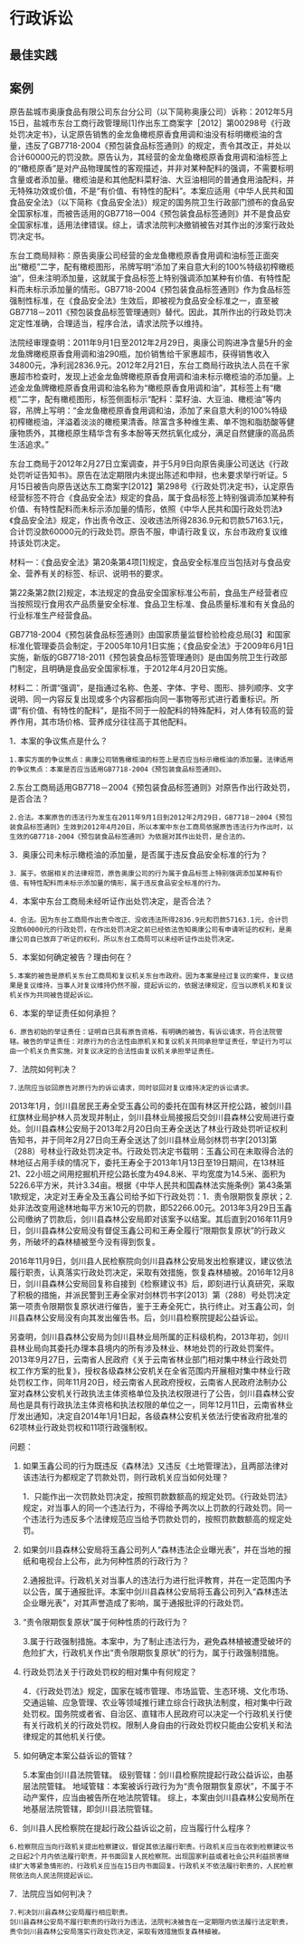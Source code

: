 # 行政诉讼


## 最佳实践













## 案例

原告盐城市奥康食品有限公司东台分公司（以下简称奥康公司）诉称：2012年5月15日，盐城市东台工商行政管理局[1]作出东工商案字［2012］第00298号《行政处罚决定书》，认定原告销售的金龙鱼橄榄原香食用调和油没有标明橄榄油的含量，违反了GB7718-2004《预包装食品标签通则》的规定，责令其改正，并处以合计60000元的罚没款。原告认为，其经营的金龙鱼橄榄原香食用调和油标签上的“橄榄原香”是对产品物理属性的客观描述，并非对某种配料的强调，不需要标明含量或者添加量。橄榄油是和其他配料菜籽油、大豆油相同的普通食用油配料，并无特殊功效或价值，不是“有价值、有特性的配料”。本案应适用《中华人民共和国食品安全法》（以下简称《食品安全法》）规定的国务院卫生行政部门颁布的食品安全国家标准，而被告适用的GB7718一004《预包装食品标签通则》并不是食品安全国家标准，适用法律错误。综上，请求法院判决撤销被告对其作出的涉案行政处罚决定书。

东台工商局辩称：原告奥康公司经营的金龙鱼橄榄原香食用调和油标签正面突出“橄榄”二字，配有橄榄图形，吊牌写明“添加了来自意大利的100%特级初榨橄榄油”，但未注明添加量，这就属于食品标签上特别强调添加某种有价值、有特性配料而未标示添加量的情形。GB7718-2004《预包装食品标签通则》作为食品标签强制性标准，在《食品安全法》生效后，即被视为食品安全标准之一，直至被GB7718－2011《预包装食品标签管理通则》替代。因此，其所作出的行政处罚决定定性准确，合理适当，程序合法，请求法院予以维持。

法院经审理查明：2011年9月1日至2012年2月29日，奥康公司购进净含量5升的金龙鱼牌橄榄原香食用调和油290瓶，加价销售给千家惠超市，获得销售收入34800元，净利润2836.9元。2012年2月21日，东台工商局行政执法人员在千家惠超市检查时，发现上述金龙鱼牌橄榄原香食用调和油未标示橄榄油的添加量。上述金龙鱼牌橄榄原香食用调和油名称为“橄榄原香食用调和油”，其标签上有“橄榄”二字，配有橄榄图形，标签侧面标示“配料：菜籽油、大豆油、橄榄油”等内容，吊牌上写明：“金龙鱼橄榄原香食用调和油，添加了来自意大利的100%特级初榨橄榄油，洋溢着淡淡的橄榄果清香。除富含多种维生素、单不饱和脂肪酸等健康物质外，其橄榄原生精华含有多本酚等天然抗氧化成分，满足自然健康的高品质生活追求。”

东台工商局于2012年2月27日立案调查，并于5月9日向原告奥康公司送达《行政处罚听证告知书》。原告在法定期限内未提出陈述和申辩，也未要求举行听证。5月15日被告向原告送达东工商案字[2012】第298号《行政处罚决定书》，认定原告经营标签不符合《食品安全法》规定的食品，属于食品标签上特别强调添加某种有价值、有特性配料而未标示添加量的情形，依照《中华人民共和国行政处罚法》《食品安全法》规定，作出责令改正、没收违法所得2836.9元和罚款57163.1元，合计罚没款60000元的行政处罚。原告不服，申请行政复议，东台市政府复议维持该处罚决定。

材料一：《食品安全法》第20条第4项[1]规定，食品安全标准应当包括对与食品安全、营养有关的标签、标识、说明书的要求。

第22条第2款[2]规定，本法规定的食品安全国家标准公布前，食品生产经营者应当按照现行食用农产品质量安全标准、食品卫生标准、食品质量标准和有关食品的行业标准生产经营食品。

GB7718-2004《预包装食品标签通则》由国家质量监督检验检疫总局[3】和国家标准化管理委员会制定，于2005年10月1日实施；《食品安全法》于2009年6月1日实施，新版的GB7718-2011《预包装食品标签管理通则》是由国务院卫生行政部门制定，且明确是食品安全国家标准，于2012年4月20日实施。

材料二：所谓“强调”，是指通过名称、色差、字体、字号、图形、排列顺序、文字说明、同一内容反复出现或多个内容都指向同一事物等形式进行着重标识。所谓“有价值、有特性的配料”，是指不同于一般配料的特殊配料，对人体有较高的营养作用，其市场价格、营养成分往往高于其他配料。


1．本案的争议焦点是什么？

    1.事实方面的争议焦点：奥康公司销售橄榄油的标签上是否应当标示橄榄油的添加量。法律适用的争议焦点：本案是否应当适用GB7718-2004《预包装食品标签通则》。

2.东台工商局适用GB7718－2004《预包装食品标签通则》对原告作出行政处罚，是否合法？

    2.合法。本案原告的违法行为发生在2011年9月1日到2012年2月29日，GB7718－2004《预包装食品标签通则》生效到2012年4月20日，所以本案中东台工商局依据原告违法行为作出时，以生效的GB7718-2004《预包装食品标签通则》为依据对其作出处罚，是合法的。

3．奥康公司未标示橄榄油的添加量，是否属于违反食品安全标准的行为？

    3．属于。依据相关的法律规范，原告奥康公司的行为属于食品标签上特别强调添加某种有价值、有特性配料而未标示添加量的情形，属于违反食品安全标准的行为。

4．本案中东台工商局未经听证作出处罚决定，是否合法？

    4．合法。因为东台工商局作出责令改正、没收违法所得2836.9元和罚款57163.1元，合计罚没款60000元的行政处罚，在作出处罚决定之前已经依法告知奥康公司有申请听证的权利，是奥康公司自已放弃了听证的权利，所以东台工商局可以未经听证作出处罚决定。

5．本案如何确定被告？理由何在？

    5.本案的被告是原机关东台工商局和复议机关东台市政府。因为本案是经过复议的案件，复议结果是复议维持，当事人对复议维持仍然不服，提起诉讼的，依据法律规定，应当以原机关和复议机关作为共同被告提起诉讼。

6．本案的举证责任如何承担？

    6．原告初始的举证责任：证明自已具有原告资格，有明确的被告，有诉讼请求，符合法院管辖。被告的举证责任：对原行为的合法性由原机关和复议机关共同承担举证责任，举证行为可以由一个机关负责实施，对复议决定的合法性由复议机关承担举证责任。

7．法院如何判决？

    7.法院应当驳回原告对原行为的诉讼请求，同时驳回对复议维持决定的诉讼请求。



2013年1月，剑川县居民王寿全受玉鑫公司的委托在国有林区开挖公路，被剑川县红旗林业局护林人员发现并制止，剑川县林业局接报后交剑川县森林公安局进行查处。剑川县森林公安局于2013年2月20日向王寿全送达了林业行政处罚听证权利告知书，并于同年2月27日向王寿全送达了剑川县林业局剑林罚书字[2013]第（288）号林业行政处罚决定书。行政处罚决定书载明：玉鑫公司在未取得合法的林地征占用手续的情况下，委托王寿全于2013年1月13日至19日期间，在13林班21、22小班之间用挖掘机开挖公路长度为494.8米、平均宽度为14.5米、面积为5226.6平方米，共计3.34亩。根据《中华人民共和国森林法实施条例》第43条第1款规定，决定对王寿全及玉鑫公司给予如下行政处罚：1．责令限期恢复原状；2.处非法改变用途林地每平方米10元的罚款，即52266.00元。2013年3月29日玉鑫公司缴纳了罚款后，剑川县森林公安局即对该案予以结案。其后直到2016年11月9日，剑川县森林公安局没有督促玉鑫公司和王寿全履行“限期恢复原状”的行政义务，所破坏的森林植被至今没有得到恢复。

2016年11月9日，剑川县人民检察院向剑川县森林公安局发出检察建议，建议依法履行职责，认真落实行政处罚决定，采取有效措施，恢复森林植被。2016年12月8日，剑川县森林公安局回复称自接到《检察建议书》后，即刻进行认真研究，采取了积极的措施，并派民警到王寿全家对剑林罚书字[2013〕第（288）号处罚决定第一项责令限期恢复原状进行催告，鉴于王寿全死亡，执行终止。对玉鑫公司，剑川县森林公安局没有向其发出催告书。后，剑川县检察院提起公益诉讼。

另查明，剑川县森林公安局为剑川县林业局所属的正科级机构，2013年初，剑川县林业局向其委托办理本县境内的所有涉及林业、林地处罚的行政处罚案件。2013年9月27日，云南省人民政府《关于云南省林业部门相对集中林业行政处罚权工作方案的批复》，授权各级森林公安机关在全省范围内开展相对集中林业行政处罚权工作，同年11月20日，经云南省人民政府授权，云南省人民政府法制办公室对森林公安机关行政执法主体资格单位及执法权限进行了公告，剑川县森林公安局也是具有行政执法主体资格和执法权限的单位之一，同年12月11日，云南省林业厅发出通知，决定自2014年1月1日起，各级森林公安机关依法行使省政府批准的62项林业行政处罚权和11项行政强制权。


问题：
1. 如果玉鑫公司的行为既违反《森林法》又违反《土地管理法》，且两部法律对该违法行为都规定了罚款处罚，则行政机关应当如何处理？

    1．只能作出一次罚款处罚决定，按照罚款数额高的规定处罚。《行政处罚法》规定，对当事人的同一个违法行为，不得给予两次以上罚款的行政处罚。同一个违法行为违反多个法律规范应当给予罚款处罚的，按照罚款数额高的规定处罚。

2. 如果剑川县森林公安局将玉鑫公司列人“森林违法企业曝光表”，并在当地的报纸和电视台上公布，此为何种性质的行政行为？

    2.通报批评。行政机关对当事人的违法行为进行批评教育，并在一定范围内予以公告，属于通报批评。本案中剑川县森林公安局将玉鑫公司列入“森林违法企业曝光表”，对其声誉造成了影响，属于通报批评的行政处罚。

3. “责令限期恢复原状”属于何种性质的行政行为？

    3.属于行政强制措施。本案中，为了制止违法行为，避免森林植被遭受破坏的危险扩大，行政机关作出“责令限期恢复原状”的行为，属于行政强制措施。

4. 行政处罚法关于行政处罚权的相对集中有何规定？

    4．《行政处罚法》规定，国家在城市管理、市场监管、生态环境、文化市场、交通运输、应急管理、农业等领域推行建立综合行政执法制度，相对集中行政处罚权。国务院或者省、自治区、直辖市人民政府可以决定一个行政机关行使有关行政机关的行政处罚权。限制人身自由的行政处罚权只能由公安机关和法律规定的其他机关行使。

5. 如何确定本案公益诉讼的管辖？

    5.本案由剑川县法院管辖。
    级别管辖：剑川县检察院提起行政公益诉讼，由基层法院管辖。
    地域管辖：本案被诉行政行为为“责令限期恢复原状”，不属于不动产案件，应当由被告所在地法院管辖。
    综上，本案由剑川县森林公安局所在地基层法院管辖，即剑川县法院管辖。


6．剑川县人民检察院在提起行政公益诉讼之前，应当履行什么程序？

    6.检察院应当向行政机关提出检察建议，督促其依法履行职责。行政机关应当在收到检察建议书之日起2个月内依法履行职责，并书面回复人民检察院。出现国家利益或者社会公共利益损害继续扩大等紧急情形的，行政机关应当在15日内书面回复。行政机关不依法履行职责的，人民检察院依法向人民法院提起诉讼。

7．法院应当如何判决？

    7.判决剑川县森林公安局履行相应职责。
    剑川县森林公安局不履行职责的行政行为违法，法院判决被告在一定期限内依法履行法定职责，责令剑川县森林公安局落实行政处罚决定，采取有效措施恢复森林植被。